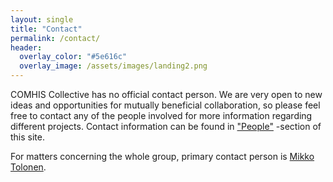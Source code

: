 ```yaml
---
layout: single
title: "Contact"
permalink: /contact/
header:
  overlay_color: "#5e616c"
  overlay_image: /assets/images/landing2.png
---
```


COMHIS Collective has no official contact person. We are very open to new ideas and opportunities for mutually beneficial collaboration, so please feel free to contact any of the people involved for more information regarding different projects. Contact information can be found in ["People"](/people/) -section of this site.

For matters concerning the whole group, primary contact person is [Mikko Tolonen](/people/#tolonen). 
